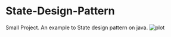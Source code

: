 # State-Design-Pattern
Small Project. An example to State design pattern on java.
![plot](https://i.ibb.co/pZbTmgN/state-design-pattern.png)
